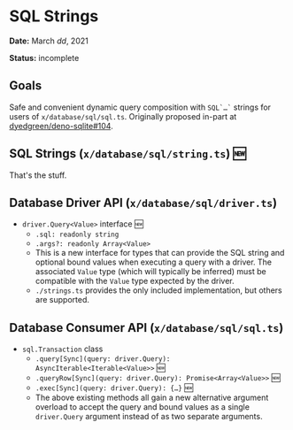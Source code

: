 # SQL Strings

**Date:** March _dd_, 2021

**Status:** incomplete

## Goals

Safe and convenient dynamic query composition with <code>SQL\`…\`</code> strings
for users of `x/database/sql/sql.ts`. Originally proposed in-part at
[dyedgreen/deno-sqlite#104](https://github.com/dyedgreen/deno-sqlite/pull/104).

## SQL Strings (`x/database/sql/string.ts`) 🆕

That's the stuff.

## Database Driver API (`x/database/sql/driver.ts`)

- `driver.Query<Value>` interface 🆕
  - `.sql: readonly string`
  - `.args?: readonly Array<Value>`
  - This is a new interface for types that can provide the SQL string and
    optional bound values when executing a query with a driver. The associated
    `Value` type (which will typically be inferred) must be compatible with the
    `Value` type expected by the driver.
  - `./strings.ts` provides the only included implementation, but others are
    supported.

## Database Consumer API (`x/database/sql/sql.ts`)

- `sql.Transaction` class
  - `.query[Sync](query: driver.Query): AsyncIterable<Iterable<Value>>` 🆕
  - `.queryRow[Sync](query: driver.Query): Promise<Array<Value>>` 🆕
  - `.exec[Sync](query: driver.Query): {…}` 🆕
  - The above existing methods all gain a new alternative argument overload to
    accept the query and bound values as a single `driver.Query` argument
    instead of as two separate arguments.
